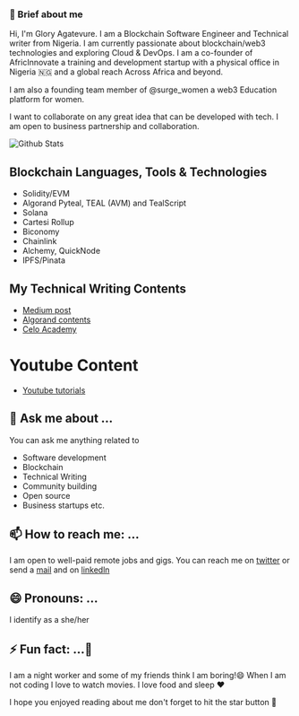  ### :girl: Brief about me

Hi, I'm Glory Agatevure. I am a Blockchain Software Engineer and Technical writer from Nigeria. I am currently passionate about blockchain/web3 technologies and exploring Cloud & DevOps. I am a co-founder of AfricInnovate a training and development startup with a physical office in Nigeria :nigeria: and a global reach Across Africa and beyond. 

I am also a founding team member of @surge_women a web3 Education platform for women. 

I want to collaborate on any great idea that can be developed with tech. I am open to business partnership and collaboration.

![Github Stats](https://github-readme-stats.vercel.app/api?username=gconnect&show_icons=true&count_private=true)


## Blockchain Languages, Tools & Technologies
- Solidity/EVM
- Algorand Pyteal, TEAL (AVM) and TealScript
- Solana
- Cartesi Rollup
- Biconomy
- Chainlink
- Alchemy, QuickNode
- IPFS/Pinata


## My Technical Writing Contents
- [Medium post](https://medium.com/@agatevureglory)
- [Algorand contents](https://developer.algorand.org/u/agatevure/)
- [Celo Academy](https://celo.academy/u/gconnect/)

# Youtube Content
- [Youtube tutorials](https://www.youtube.com/c/AGATEVUREGLORY/)

## 💬 Ask me about ...

You can ask me anything related to

- Software development
- Blockchain
- Technical Writing
- Community building
- Open source
- Business startups etc.

## 📫 How to reach me: ...

I am open to well-paid remote jobs and gigs. You can reach me on [twitter](https://twitter.com/agatevureglory) or send a [mail](mailto:agatevureglorya@gmail.com)  and on [linkedln](https://www.linkedin.com/in/glory-agatevure-47a222ab)


## 😄 Pronouns: ...

I identify as a she/her


## ⚡ Fun fact: ...👋

I am a night worker and some of my friends think I am boring!😄
When I am not coding I love to watch movies. I love food and sleep :hearts:

I hope you enjoyed reading about me don't forget to hit the star button :high_brightness:

